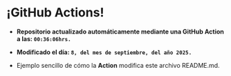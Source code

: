 # ¡GitHub Actions!
* **Repositorio actualizado automáticamente mediante una GitHub Action a las: `00:36:06hrs.`**
* **Modificado el día: `8, del mes de septiembre, del año 2025.`**

* Ejemplo sencillo de cómo la **Action** modifica este archivo README.md.
